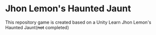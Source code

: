# Jhon Lemon's Haunted Jaunt
This repository game is created based on a Unity Learn Jhon Lemon's Haunted Jaunt(~~not~~ completed)
